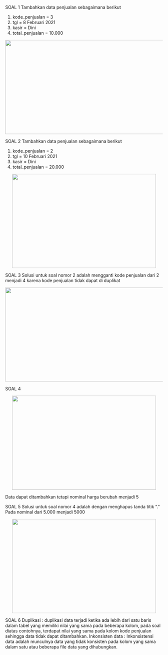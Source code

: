SOAL 1
Tambahkan data penjualan sebagaimana berikut 
1.	kode_penjualan = 3
2.	tgl = 8 Februari 2021
3.	kasir = Dini
4.	total_penjualan = 10.000
<p align="center">
  <img width="660" height="300" src="https://i.imgur.com/pHBUbnq.png">
</p>

SOAL 2
Tambahkan data penjualan sebagaimana berikut 
1.	kode_penjualan = 2
2.	tgl = 10 Februari 2021
3.	kasir = Dini
4.	total_penjualan = 20.000
<p align="center">
  <img width="460" height="300" src="https://i.imgur.com/DQkKsTm.png">
</p>

SOAL 3 
Solusi untuk soal nomor 2 adalah mengganti kode penjualan dari 2 menjadi 4 karena kode penjualan tidak dapat di duplikat
<p align="center">
  <img width="660" height="300" src="https://i.imgur.com/bF7Nlx0.png">
</p>

SOAL 4
<p align="center">
  <img width="460" height="300" src="https://i.imgur.com/L2eIkem.png">
</p>
Data dapat ditambahkan tetapi nominal harga berubah menjadi 5

SOAL 5
Solusi untuk soal nomor 4 adalah dengan menghapus tanda titik “.” 
Pada nominal dari 5.000 menjadi 5000
<p align="center">
  <img width="460" height="300" src="https://i.imgur.com/AiYRCwD.png">
</p>

SOAL 6
Duplikasi : duplikasi data terjadi ketika ada lebih dari satu baris dalam tabel yang memiliki nilai yang sama pada beberapa kolom, pada soal diatas contohnya, terdapat nilai yang sama pada kolom kode penjualan sehingga data tidak dapat ditambahkan.
Inkonsisten data : Inkonsistensi data adalah munculnya data yang tidak konsisten pada kolom yang sama dalam satu atau beberapa file data yang dihubungkan.
